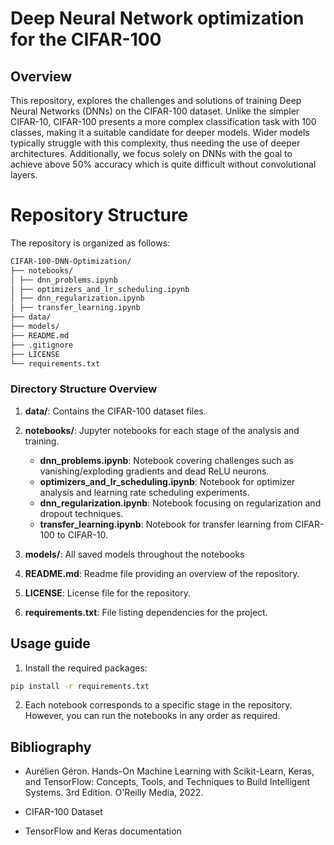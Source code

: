 # Deep Neural Network optimization for the CIFAR-100

## Overview

This repository, explores the challenges and solutions of training Deep Neural Networks (DNNs) on the CIFAR-100 dataset. Unlike the simpler CIFAR-10, CIFAR-100 presents a more complex classification task with 100 classes, making it a suitable candidate for deeper models. Wider models typically struggle with this complexity, thus needing the use of deeper architectures. Additionally, we focus solely on DNNs with the goal to achieve above 50% accuracy which is quite difficult without convolutional layers. 

# Repository Structure

The repository is organized as follows:
```bash
CIFAR-100-DNN-Optimization/
├── notebooks/
│ ├── dnn_problems.ipynb
│ ├── optimizers_and_lr_scheduling.ipynb
│ ├── dnn_regularization.ipynb
│ ├── transfer_learning.ipynb
├── data/
├── models/
├── README.md
├── .gitignore
├── LICENSE
└── requirements.txt
```

### Directory Structure Overview

1. **data/**: Contains the CIFAR-100 dataset files.

2. **notebooks/**: Jupyter notebooks for each stage of the analysis and training.
    - **dnn_problems.ipynb**: Notebook covering challenges such as vanishing/exploding gradients and dead ReLU neurons.
    - **optimizers_and_lr_scheduling.ipynb**: Notebook for optimizer analysis and learning rate scheduling experiments.
    - **dnn_regularization.ipynb**: Notebook focusing on regularization and dropout techniques.
    - **transfer_learning.ipynb**: Notebook for transfer learning from CIFAR-100 to CIFAR-10.
3. **models/**: All saved models throughout the notebooks
4. **README.md**: Readme file providing an overview of the repository.
5. **LICENSE**: License file for the repository.
6. **requirements.txt**: File listing dependencies for the project.

## Usage guide

1. Install the required packages:

```bash
pip install -r requirements.txt
```

2. Each notebook corresponds to a specific stage in the repository. However, you can run the notebooks in any order as required.

## Bibliography

- Aurélien Géron. Hands-On Machine Learning with Scikit-Learn, Keras, and TensorFlow: Concepts, Tools, and Techniques to Build Intelligent Systems. 3rd Edition. O'Reilly Media, 2022.

- CIFAR-100 Dataset

- TensorFlow and Keras documentation

